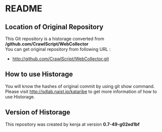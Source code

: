 # README
## Location of Original Repository
This Git repository is a historage converted from **/github.com/CrawlScript/WebCollector**  
You can get original repository from following URL :

- http://github.com/CrawlScript/WebCollector.git

## How to use Historage
You will know the hashes of original commit by using git show command.  
Please visit <http://sdlab.naist.jp/kataribe> to get more information of how to use Historage.

## Version of Historage
This repository was created by kenja at version **0.7-49-g02ed1bf**
